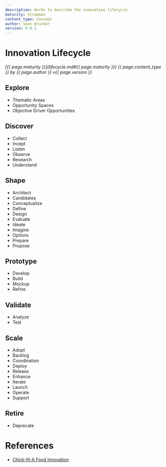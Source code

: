 ```yaml
---
description: Words to describe the innovation lifecycle
maturity: Strawman
content_type: Concept
author: Sean Drucker
version: 0.0.1
---
```


# Innovation Lifecycle
*[{{ page.maturity }}](lifecycle.md#{{ page.maturity }}) {{ page.content_type }} by {{ page.author }} v{{ page.version }}*

## Explore
- Thematic Areas
- Opportunity Spaces
- Objective Driver Opportunities
## Discover
- Collect
- Incept
- Listen
- Observe
- Research
- Understand
## Shape
- Architect
- Candidates
- Conceptualize
- Define
- Design
- Evaluate
- Ideate
- Imagine
- Options
- Prepare
- Propose
## Prototype
- Develop
- Build
- Mockup
- Refine
## Validate
- Analyze
- Test
## Scale
- Adopt
- Backlog
- Coordination
- Deploy
- Release
- Enhance
- Iterate
- Launch
- Operate
- Support
## Retire
- Deprecate


# References
- [Chick-fil-A Food Innovation](https://www.businessinsider.com/chick-fil-a-new-menu-items-2019-5#5-launchroll-out-and-stewardship-5)
